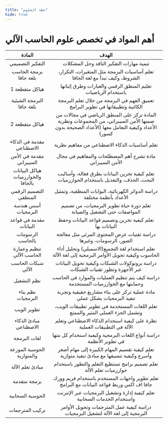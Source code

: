 ```yaml
---
title: "خطة العلوم"
hide: true
---
```


# أهم المواد في تخصص علوم الحاسب الآلي

| المادة | الهدف |
|  :---: | :---: |
| التفكير التصميمي | تنمية مهارات التفكير الناقد وحل المشكلات |
| برمجة الحاسب بلغة جافا | تعلم أساسيات البرمجة مثل المتغيرات، التكرار، الشروط، وكيف تبدأ مع لغة الجافا |
| هياكل متقطعة 1 | تعليم المنطق الرقمي والعبارات وطرق إثباتها باستخدام الرياضيات |
| البرمجة الشيئية بلغة جافا | تعميق الفهم في البرمجة من خلال تعلم البرمجة الكائنية وتطبيقاتها في تطوير البرامج |
| هياكل متقطعة 2 | المادة تركز على المنطق الرياضي في مجالات من ضمنها الأمن السيبراني، من المجموعات ونظرية الأعداد وكيفية التعامل معها (الأعداد الصحيحة بدون كسور) |
| مقدمة في الذكاء الاصطناعي | تعلم أساسيات الذكاء الاصطناعي من مفاهيم نظرية |
| مقدمة في الأمن السيبراني | مادة تشرح أهم المصطلحات والمفاهيم في مجال الأمن السيبراني |
| هياكل البيانات والخوارزميات بالجافا | تعلم كيفية تخزين البيانات بطرق فعالة، وأساليب البحث، الحذف، والتعديل باستخدام الخوارزميات |
| التصميم الرقمي المنطقي | دراسة الدوائر الكهربائية، البوابات المنطقية، وتمثيل الأعداد بأنظمة مختلفة |
| أسس هندسة البرمجيات | تعلم دورة حياة تطوير البرمجيات، من تصميم المواصفات حتى التشغيل والصيانة |
| مقدمة في قواعد البيانات | تعلم كيفية تخزين وتصميم قواعد البيانات وحفظ البيانات بها |
| الرسومات بالحاسب | دراسة تقنيات عرض المحتوى المرئي مثل معالجة الصور، الرسومات، وغيرها |
| تنظيم وعمارة الحاسب الآلي | تعلم استخدام لغة التجميع(الاسمبلي) وتحليل أداء الحاسوب وكيفية تحويل الأوامر البرمجية إلى لغة الآلة |
| شبكات الحاسب الآلي | دراسة بروتوكولات الشبكات وكيفية تحويل البيانات عبر الأجهزة وتطور تقنيات الشبكات |
| نظم التشغيل | دراسة كيف يتم تنظيم العمليات والموارد في الحاسب وحمايتها مع الخوارزميات المستخدمة |
| نظم بناء البرمجيات | مادة عملية تركز على بناء مشاريع حقيقية وتجربة تنفيذ البرمجيات بشكل عملي |
| تطوير الويب | تعلم اللغات المستخدمة في تطوير تطبيقات الويب، وتشمل الجزء العملي المثير والممتع |
| مبادئ الذكاء الاصطناعي | نظرة على كيفية استخدام الذكاء الاصطناعي وتعلم الآلة في التطبيقات العملية |
| لغات البرمجة | دراسة أنواع اللغات البرمجية وكيفية استخدام كل منها في تطوير الأنظمة |
| الحوسبة الموزعة والمتوازية | تعلم كيفية تقسيم المهام الكبيرة إلى مهام أصغر وأسرع وكيفية تنسيقها مع مبادئ تنفيذ متوازية |
| مبادئ تعلم الآلة | تعلم تصميم برامج تستطيع التعلم والتطور باستخدام خوارزميات تعلم الآلة |
| برمجة متقدمة | تعلم تطوير واجهات المستخدم باستخدام فريم وورك جافا اف اكس وربط قواعد البيانات مع البرامج |
| الحوسبة السحابية | تعلم كيفية إدارة وتشغيل البرمجيات عبر الإنترنت واستخدام الخدمات السحابية |
| تركيب المترجمات | دراسة كيفية عمل المترجمات وتحويل الأوامر البرمجية إلى لغة الآلة لتشغيل البرمجيات |
